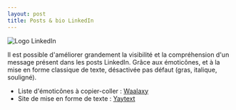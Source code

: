 ```yaml
---
layout: post
title: Posts & bio LinkedIn
---
```


![Logo LinkedIn]({{site.baseurl}}/images/logo_linkedin.png) 

Il est possible d'améliorer grandement la visibilité et la compréhension d'un message présent dans les posts LinkedIn. Grâce aux émoticônes, et à la mise en forme classique de texte, désactivée pas défaut (gras, italique, souligné).

* Liste d'émoticônes à copier-coller : [Waalaxy](https://blog.waalaxy.com/emoji-linkedin/)
* Site de mise en forme de texte : [Yaytext](https://yaytext.com/fr/gras-italique/)
